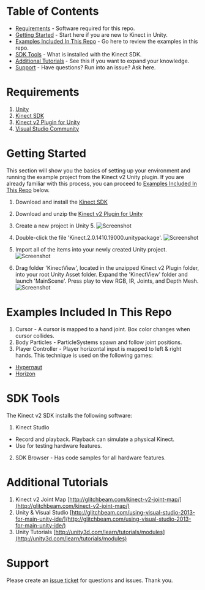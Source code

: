 # Table of Contents
- [Requirements](#requirements) - Software required for this repo.
- [Getting Started](#getting-started) - Start here if you are new to Kinect in Unity.
- [Examples Included In This Repo](#examples-included-in-this-repo) - Go here to review the examples in this repo.
- [SDK Tools](#sdk-tools) - What is installed with the Kinect SDK.
- [Additional Tutorials](#additional-tutorials) - See this if you want to expand your knowledge.
- [Support](#support) - Have questions?  Run into an issue?  Ask here.

# Requirements
1.  [Unity](http://unity3d.com)
2.  [Kinect SDK](http://www.microsoft.com/en-us/download/details.aspx?id=44561)
3.  [Kinect v2 Plugin for Unity](http://go.microsoft.com/fwlink/?LinkID=513177)
4.  [Visual Studio Community](http://visualstudio.com)

# Getting Started
This section will show you the basics of setting up your environment and running the example project from the Kinect v2 Unity plugin.  If you are already familiar with this process, you can proceed to [Examples Included In This Repo](#examples-included-in-this-repo) below.

1.  Download and install the [Kinect SDK](http://www.microsoft.com/en-us/download/details.aspx?id=44561)
2.  Download and unzip the [Kinect v2 Plugin for Unity](http://go.microsoft.com/fwlink/?LinkID=513177)
3.  Create a new project in Unity 5.
![Screenshot](https://glitchbeam.blob.core.windows.net/media/2015/05/kinect00.png)

4.  Double-click the file 'Kinect.2.0.1410.19000.unitypackage'.
![Screenshot](https://glitchbeam.blob.core.windows.net/media/2015/05/kinect01.png)

5.  Import all of the items into your newly created Unity project.
![Screenshot](https://glitchbeam.blob.core.windows.net/media/2015/05/kinect02.png)

6.  Drag folder 'KinectView', located in the unzipped Kinect v2 Plugin folder, into your root Unity Asset folder.  Expand the 'KinectView' folder and launch 'MainScene'.  Press play to view RGB, IR, Joints, and Depth Mesh.
![Screenshot](https://glitchbeam.blob.core.windows.net/media/2015/05/kinect03.png)

# Examples Included In This Repo
1.  Cursor - A cursor is mapped to a hand joint.  Box color changes when cursor collides.
2.  Body Particles - ParticleSystems spawn and follow joint positions.
3.  Player Controller - Player horizontal input is mapped to left & right hands.  This technique is used on the following games:
  * [Hypernaut](http://glitchbeam.com/games/hypernaut/)
  * [Horizon](http://glitchbeam.com/games/horizon/)

# SDK Tools
The Kinect v2 SDK installs the following software:

1.  Kinect Studio
  * Record and playback.  Playback can simulate a physical Kinect.
  * Use for testing hardware features.
2.   SDK Browser - Has code samples for all hardware features.

# Additional Tutorials
1.  Kinect v2 Joint Map [http://glitchbeam.com/kinect-v2-joint-map/](http://glitchbeam.com/kinect-v2-joint-map/)
2.  Unity & Visual Studio [http://glitchbeam.com/using-visual-studio-2013-for-main-unity-ide/](http://glitchbeam.com/using-visual-studio-2013-for-main-unity-ide/)
3.  Unity Tutorials [http://unity3d.com/learn/tutorials/modules](http://unity3d.com/learn/tutorials/modules)

# Support
Please create an [issue ticket](https://github.com/jasonrwalters/Unity_Kinect/issues) for questions and issues.  Thank you.
